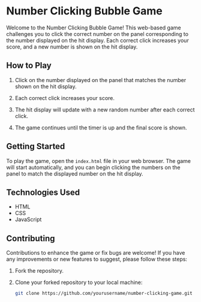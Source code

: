  # Number Clicking Bubble Game

Welcome to the Number Clicking Bubble Game! This web-based game challenges you to click the correct number on the panel corresponding to the number displayed on the hit display. Each correct click increases your score, and a new number is shown on the hit display.

## How to Play

1. Click on the number displayed on the panel that matches the number shown on the hit display.

2. Each correct click increases your score.

3. The hit display will update with a new random number after each correct click.

4. The game continues until the timer is up and the final score is shown.

## Getting Started

To play the game, open the `index.html` file in your web browser. The game will start automatically, and you can begin clicking the numbers on the panel to match the displayed number on the hit display.

## Technologies Used

- HTML
- CSS
- JavaScript

## Contributing

Contributions to enhance the game or fix bugs are welcome! If you have any improvements or new features to suggest, please follow these steps:

1. Fork the repository.

2. Clone your forked repository to your local machine:

   ```bash
   git clone https://github.com/yourusername/number-clicking-game.git
